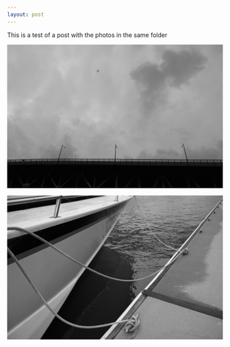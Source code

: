 ```yaml
---
layout: post
---
```


This is a test of a post with the photos in the same folder

![](/assets/2020/2020-06-20/plane_bridge1.jpg)

![](/assets/2020/2020-06-20/20200613-boat.jpg)